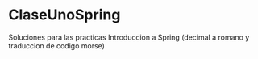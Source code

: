 # ClaseUnoSpring

Soluciones para las practicas Introduccion a Spring (decimal a romano y traduccion de codigo morse)
